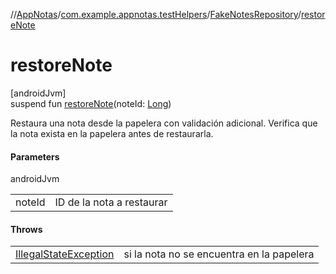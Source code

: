 //[AppNotas](../../../index.md)/[com.example.appnotas.testHelpers](../index.md)/[FakeNotesRepository](index.md)/[restoreNote](restore-note.md)

# restoreNote

[androidJvm]\
suspend fun [restoreNote](restore-note.md)(noteId: [Long](https://kotlinlang.org/api/latest/jvm/stdlib/kotlin-stdlib/kotlin/-long/index.html))

Restaura una nota desde la papelera con validación adicional. Verifica que la nota exista en la papelera antes de restaurarla.

#### Parameters

androidJvm

| | |
|---|---|
| noteId | ID de la nota a restaurar |

#### Throws

| | |
|---|---|
| [IllegalStateException](https://developer.android.com/reference/kotlin/java/lang/IllegalStateException.html) | si la nota no se encuentra en la papelera |
